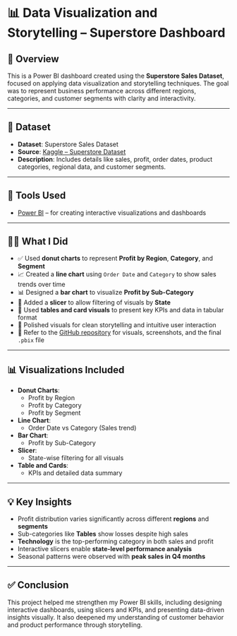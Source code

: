 # 📊 Data Visualization and Storytelling – Superstore Dashboard

## 🧾 Overview
This is a Power BI dashboard created using the **Superstore Sales Dataset**, focused on applying data visualization and storytelling techniques. The goal was to represent business performance across different regions, categories, and customer segments with clarity and interactivity.

---

## 📁 Dataset
- **Dataset**: Superstore Sales Dataset  
- **Source**: [Kaggle – Superstore Dataset](https://www.kaggle.com/datasets/vivek468/superstore-dataset-final)  
- **Description**: Includes details like sales, profit, order dates, product categories, regional data, and customer segments.

---

## 🧰 Tools Used
- [Power BI](https://powerbi.microsoft.com/) – for creating interactive visualizations and dashboards

---

## 🧑‍💻 What I Did
- ✅ Used **donut charts** to represent **Profit by Region**, **Category**, and **Segment**
- 📈 Created a **line chart** using `Order Date` and `Category` to show sales trends over time
- 📊 Designed a **bar chart** to visualize **Profit by Sub-Category**
- 🧭 Added a **slicer** to allow filtering of visuals by **State**
- 🧾 Used **tables and card visuals** to present key KPIs and data in tabular format
- 🧹 Polished visuals for clean storytelling and intuitive user interaction
- 📂 Refer to the [GitHub repository](#) for visuals, screenshots, and the final `.pbix` file

---

## 📊 Visualizations Included
- **Donut Charts**:
  - Profit by Region  
  - Profit by Category  
  - Profit by Segment  
- **Line Chart**:  
  - Order Date vs Category (Sales trend)  
- **Bar Chart**:  
  - Profit by Sub-Category  
- **Slicer**:
  - State-wise filtering for all visuals  
- **Table and Cards**:
  - KPIs and detailed data summary

---

## 💡 Key Insights
- Profit distribution varies significantly across different **regions** and **segments**
- Sub-categories like **Tables** show losses despite high sales
- **Technology** is the top-performing category in both sales and profit
- Interactive slicers enable **state-level performance analysis**
- Seasonal patterns were observed with **peak sales in Q4 months**

---

## ✅ Conclusion
This project helped me strengthen my Power BI skills, including designing interactive dashboards, using slicers and KPIs, and presenting data-driven insights visually. It also deepened my understanding of customer behavior and product performance through storytelling.


